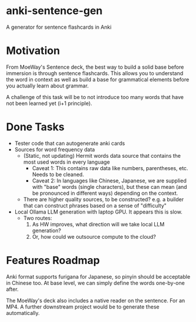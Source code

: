 # anki-sentence-gen
A generator for sentence flashcards in Anki

# Motivation
From MoeWay's Sentence deck, the best way to build a solid base before immersion is through sentence flashcards. This allows you to understand the word in context as well as build a base for grammatical elements before you actually learn about grammar.

A challenge of this task will be to not introduce too many words that have not been learned yet (i+1 principle).

# Done Tasks

- Tester code that can autogenerate anki cards
- Sources for word frequency data
    - (Static, not updating) Hermit words data source that contains the most used words in every language
        - Caveat 1: This contains raw data like numbers, parentheses, etc. Needs to be cleaned.
        - Caveat 2: In languages like Chinese, Japanese, we are supplied with "base" words (single characters), but these can mean (and be pronounced in different  ways) depending on the context.
    - There are higher quality sources, to be constructed? e.g. a builder  that can construct phrases based on a sense of "difficulty"
- Local Ollama LLM  generation with laptop GPU. It appears this is slow.
    - Two routes:
        1. As HW improves, what direction will we take local LLM generation?
        2. Or, how could we outsource compute to the cloud?

# Features Roadmap

Anki format supports furigana for Japanese, so pinyin should be acceptable in Chinese too. At base level, we can simply define the words one-by-one after.

The MoeWay's deck also includes a native reader on the sentence. For an MP4. A further downstream project would be to generate  these automatically.
